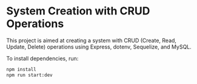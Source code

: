# System Creation with CRUD Operations

This project is aimed at creating a system with CRUD (Create, Read, Update, Delete) operations using Express, dotenv, Sequelize, and MySQL.

To install dependencies, run:
```bash
npm install
npm run start:dev
```
